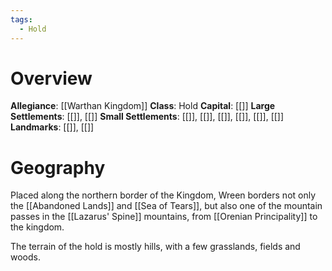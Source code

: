 ```yaml
---
tags:
  - Hold
---
```

# Overview
**Allegiance**: [[Warthan Kingdom]]
**Class**: Hold
**Capital**: [[]]
**Large Settlements**: [[]], [[]]
**Small Settlements**: [[]], [[]], [[]], [[]], [[]], [[]]
**Landmarks**: [[]], [[]]

# Geography
Placed along the northern border of the Kingdom, Wreen borders not only the [[Abandoned Lands]] and [[Sea of Tears]], but also one of the mountain passes in the [[Lazarus' Spine]] mountains, from [[Orenian Principality]] to the kingdom.

The terrain of the hold is mostly hills, with a few grasslands, fields and woods.